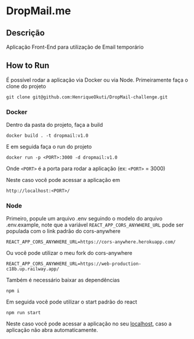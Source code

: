 # DropMail.me

## Descrição

Aplicação Front-End para utilização de Email temporário

## How to Run

É possível rodar a aplicação via Docker ou via Node. Primeiramente faça o clone do projeto

```
git clone git@github.com:HenriqueOkuti/DropMail-challenge.git
```

### Docker

Dentro da pasta do projeto, faça a build

```
docker build . -t dropmail:v1.0
```

E em seguida faça o run do projeto

```
docker run -p <PORT>:3000 -d dropmail:v1.0
```

Onde `<PORT>` é a porta para rodar a aplicação (ex: `<PORT>` = 3000)

Neste caso você pode acessar a aplicação em <p>`http://localhost:<PORT>/`</p>

### Node

Primeiro, popule um arquivo .env seguindo o modelo do arquivo .env.example, note que a variável `REACT_APP_CORS_ANYWHERE_URL` pode ser populada com o link padrão do cors-anywhere

```
REACT_APP_CORS_ANYWHERE_URL=https://cors-anywhere.herokuapp.com/
```

Ou você pode utilizar o meu fork do cors-anywhere

```
REACT_APP_CORS_ANYWHERE_URL=https://web-production-c18b.up.railway.app/
```

Também é necessário baixar as dependências

```
npm i
```

Em seguida você pode utilizar o start padrão do react

```
npm run start
```

Neste caso você pode acessar a aplicação no seu <a href="http://localhost:3000/">localhost</a>, caso a aplicação não abra automaticamente.
